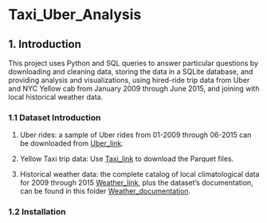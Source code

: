 # Taxi_Uber_Analysis
## 1. Introduction

This project uses Python and SQL queries to answer particular questions by downloading and cleaning data, storing the data in a SQLite database, and providing analysis and visualizations, using hired-ride trip data from Uber and NYC Yellow cab from January 2009 through June 2015, and joining with local historical weather data.

### 1.1 Dataset Introduction
1) Uber rides: a sample of Uber rides from 01-2009 through 06-2015 can be downloaded from [Uber_link]( https://drive.google.com/file/d/1F7D82w1D5151GXCR6BTEk7mNQ_YnPNDk/view).

2) Yellow Taxi trip data: Use [Taxi_link](https://www.nyc.gov/site/tlc/about/tlc-trip-record-data.page) to download the Parquet files.
3) Historical weather data: the complete catalog of local climatological data for 2009 through 2015  [Weather_link](https://drive.google.com/drive/folders/1I_Cj3RFHRGcQjb5Gas06buqRbKodIwKC), plus the dataset’s documentation, can be found in this folder [Weather_documentation](https://drive.google.com/drive/folders/1I_Cj3RFHRGcQjb5Gas06buqRbKodIwKC).

### 1.2 Installation

